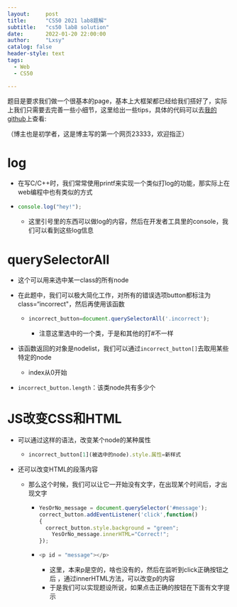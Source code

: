 ```yaml
---
layout:     post
title:      "CS50 2021 lab8题解"
subtitle:   "cs50 lab8 solution"
date:       2022-01-20 22:00:00
author:     "Lxsy"
catalog: false
header-style: text
tags:
  - Web
  - CS50

---
```


题目是要求我们做一个很基本的page，基本上大框架都已经给我们搭好了，实际上我们只需要去完善一些小细节，这里给出一些tips，具体的代码可以去[我的github](https://github.com/lxsy-xcy/cs50-lab8)上查看:

（博主也是初学者，这是博主写的第一个网页23333，欢迎指正）

# log

* 在写C/C++时，我们常常使用printf来实现一个类似打log的功能，那实际上在web编程中也有类似的方式

* ```js
  console.log("hey!");
  ```

  * 这里引号里的东西可以做log的内容，然后在开发者工具里的console，我们可以看到这些log信息

# querySelectorAll

* 这个可以用来选中某一class的所有node

* 在此题中，我们可以极大简化工作，对所有的错误选项button都标注为class=“incorrect"，然后再使用该函数

  * ```js
    incorrect_button=document.querySelectorAll('.incorrect');
    ```

    * 注意这里选中的一个类，于是和其他的打#不一样

* 该函数返回的对象是nodelist，我们可以通过`incorrect_button[]`去取用某些特定的node

  * index从0开始

* `incorrect_button.length`：该类node共有多少个

# JS改变CSS和HTML

* 可以通过这样的语法，改变某个node的某种属性

  * ```js
    incorrect_button[1](被选中的node).style.属性=新样式
    ```

* 还可以改变HTML的段落内容

  * 那么这个时候，我们可以让它一开始没有文字，在出现某个时间后，才出现文字

    * ```js
      YesOrNo_message = document.querySelector('#message');
      correct_button.addEventListener('click',function()
      {
      	correct_button.style.background = "green";
          YesOrNo_message.innerHTML="Correct!";
      });
      ```

    * ```js
      <p id = "message"></p>
      ```

      * 这里，本来p是空的，啥也没有的，然后在监听到click正确按钮之后 ，通过innerHTML方法，可以改变p的内容
      * 于是我们可以实现题设所说，如果点击正确的按钮在下面有文字提示

